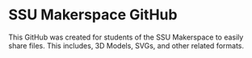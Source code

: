 # SSU Makerspace GitHub
This GitHub was created for students of the SSU Makerspace to easily share files.
This includes, 3D Models, SVGs, and other related formats.
